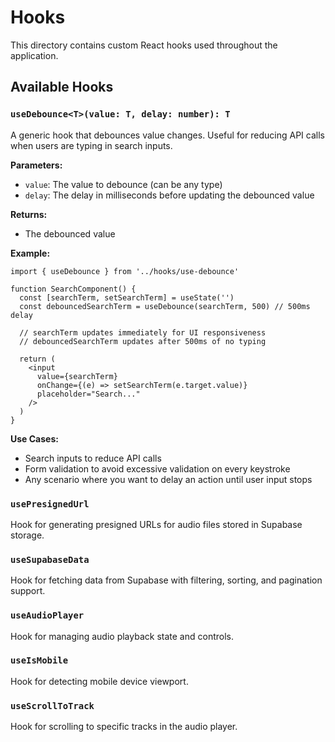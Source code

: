 # Hooks

This directory contains custom React hooks used throughout the application.

## Available Hooks

### `useDebounce<T>(value: T, delay: number): T`

A generic hook that debounces value changes. Useful for reducing API calls when users are typing in search inputs.

**Parameters:**

- `value`: The value to debounce (can be any type)
- `delay`: The delay in milliseconds before updating the debounced value

**Returns:**

- The debounced value

**Example:**

```tsx
import { useDebounce } from '../hooks/use-debounce'

function SearchComponent() {
  const [searchTerm, setSearchTerm] = useState('')
  const debouncedSearchTerm = useDebounce(searchTerm, 500) // 500ms delay

  // searchTerm updates immediately for UI responsiveness
  // debouncedSearchTerm updates after 500ms of no typing

  return (
    <input
      value={searchTerm}
      onChange={(e) => setSearchTerm(e.target.value)}
      placeholder="Search..."
    />
  )
}
```

**Use Cases:**

- Search inputs to reduce API calls
- Form validation to avoid excessive validation on every keystroke
- Any scenario where you want to delay an action until user input stops

### `usePresignedUrl`

Hook for generating presigned URLs for audio files stored in Supabase storage.

### `useSupabaseData`

Hook for fetching data from Supabase with filtering, sorting, and pagination support.

### `useAudioPlayer`

Hook for managing audio playback state and controls.

### `useIsMobile`

Hook for detecting mobile device viewport.

### `useScrollToTrack`

Hook for scrolling to specific tracks in the audio player.
